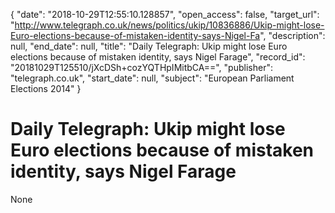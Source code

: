 {
  "date": "2018-10-29T12:55:10.128857", 
  "open_access": false, 
  "target_url": "http://www.telegraph.co.uk/news/politics/ukip/10836886/Ukip-might-lose-Euro-elections-because-of-mistaken-identity-says-Nigel-Fa", 
  "description": null, 
  "end_date": null, 
  "title": "Daily Telegraph: Ukip might lose Euro elections because of mistaken identity, says Nigel Farage", 
  "record_id": "20181029T125510/jXcDSh+cozYQTHpIMitbCA==", 
  "publisher": "telegraph.co.uk", 
  "start_date": null, 
  "subject": "European Parliament Elections 2014"
}

# Daily Telegraph: Ukip might lose Euro elections because of mistaken identity, says Nigel Farage

None